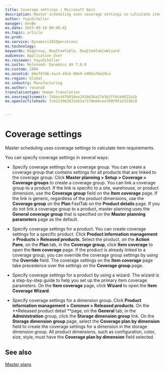 ```yaml
---
title: Coverage settings | Microsoft Docs
description: Master scheduling uses coverage settings to calculate item requirements.
author: YuyuScheller
manager: AnnBe
ms.date: 2015-09-10 08:46:42
ms.topic: article
ms.prod: 
ms.service: Dynamics365Operations
ms.technology: 
keywords: ReqGroup, ReqItemTable, ReqItemTableWizard
audience: Application User
ms.reviewer: YuyuScheller
ms.suite: Released- Dynamics AX 7.0.0
ms.custom: 2494
ms.assetid: b8efd7d6-4ac4-49c6-98e9-e992a78a59ca
ms.region: Global
ms.industry: Manufacturing
ms.author: roxanad
translationtype: Human Translation
ms.sourcegitcommit: 744ac447b01dee241043ba27e3b1ffdcb0022a1b
ms.openlocfilehash: 7c62239d2833eb3a7179e04cee76979fa13536c0


---
```


# <a name="coverage-settings"></a>Coverage settings

Master scheduling uses coverage settings to calculate item requirements. 

You can specify coverage settings in several ways:

-   Specify coverage settings for a coverage group. You can create a coverage group that contains settings for all products that are linked to the coverage group. Click **Master planning &gt; Setup &gt; Coverage &gt; Coverage groups** to create a coverage group. You can link a coverage group to a product. If the link is specific to a site, warehouse, or product dimension, use the **Coverage group** field on the **Item coverage** page. If the link is generic, regardless of the product dimensions, use the **Coverage group** on the **Plan** FastTab on the **Product details** page. If you do not link a coverage group to a product, master planning uses the **General coverage group** that is specified on the **Master planning parameters** page as the default.

-   Specify coverage settings for a product. You can create coverage settings for a specific product. Click **Product information management &gt; Products &gt; Released products**. Select the product, on the **Action Pane**, on the **Plan** tab, in the **Coverage group**, click **Item coverage** to open the **Item coverage** page. If the product is already linked to a coverage group, you can override the coverage group settings by using the **Override** field. The coverage settings on the **Item coverage** page take precedence over the settings on the **Coverage group** page.

<!-- -->

-   Specify coverage settings for a product by using a wizard. The wizard is a step-by-step guide to help you set up the primary item coverage parameters. On the **Item coverage** page, click **Wizard** to open the **Item Coverage Wizard**.

<!-- -->

-   Specify coverage settings for a dimension group. Click **Product information management &gt; Common &gt; Released products**. On the **Released product detail **page, on the **General** tab, in the **Administration** group, click the **Storage dimension group** link. On the **Storage dimension group** page, select the **Coverage plan by dimension** field to create the coverage settings for a dimension in the storage dimension group. All product dimensions, such as configuration, color, size, style, must have the **Coverage plan by dimension** field selected.



<a name="see-also"></a>See also
--------

[Master plans](https://docs.microsoft.com/en-us/dynamics365/operations/manufacturing/master-planning/master-plans)




<!--HONumber=Feb17_HO3-->


